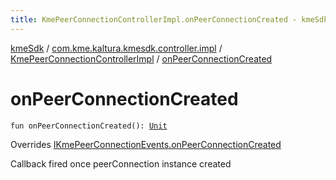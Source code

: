 ```yaml
---
title: KmePeerConnectionControllerImpl.onPeerConnectionCreated - kmeSdk
---
```


[kmeSdk](../../index.html) / [com.kme.kaltura.kmesdk.controller.impl](../index.html) / [KmePeerConnectionControllerImpl](index.html) / [onPeerConnectionCreated](./on-peer-connection-created.html)

# onPeerConnectionCreated

`fun onPeerConnectionCreated(): `[`Unit`](https://kotlinlang.org/api/latest/jvm/stdlib/kotlin/-unit/index.html)

Overrides [IKmePeerConnectionEvents.onPeerConnectionCreated](../../com.kme.kaltura.kmesdk.webrtc.peerconnection/-i-kme-peer-connection-events/on-peer-connection-created.html)

Callback fired once peerConnection instance created

